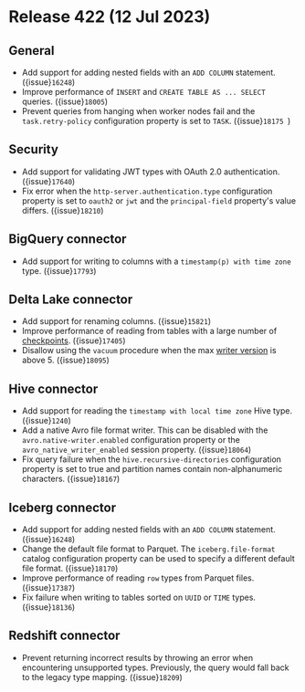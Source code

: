 # Release 422 (12 Jul 2023)

## General

* Add support for adding nested fields with an `ADD COLUMN` statement. ({issue}`16248`)
* Improve performance of `INSERT` and `CREATE TABLE AS ... SELECT` queries. ({issue}`18005`)
* Prevent queries from hanging when worker nodes fail and the
  `task.retry-policy` configuration property is set to `TASK`. ({issue}`18175 `)

## Security

* Add support for validating JWT types with OAuth 2.0 authentication. ({issue}`17640`)
* Fix error when the `http-server.authentication.type` configuration property
  is set to `oauth2` or `jwt` and the `principal-field` property's value
  differs. ({issue}`18210`)

## BigQuery connector

* Add support for writing to columns with a `timestamp(p) with time zone` type. ({issue}`17793`)

## Delta Lake connector

* Add support for renaming columns. ({issue}`15821`)
* Improve performance of reading from tables with a large number of
  [checkpoints](https://docs.delta.io/latest/delta-batch.html#-data-retention). ({issue}`17405`)
* Disallow using the `vacuum` procedure when the max
  [writer version](https://docs.delta.io/latest/versioning.html#features-by-protocol-version)
  is above 5. ({issue}`18095`)

## Hive connector

* Add support for reading the `timestamp with local time zone` Hive type. ({issue}`1240`)
* Add a native Avro file format writer. This can be disabled with the
  `avro.native-writer.enabled` configuration property or the
  `avro_native_writer_enabled` session property. ({issue}`18064`)
* Fix query failure when the `hive.recursive-directories` configuration property
  is set to true and partition names contain non-alphanumeric characters. ({issue}`18167`)

## Iceberg connector

* Add support for adding nested fields with an `ADD COLUMN` statement. ({issue}`16248`)
* Change the default file format to Parquet. The `iceberg.file-format`
  catalog configuration property can be used to specify a different default file
  format. ({issue}`18170`)
* Improve performance of reading `row` types from Parquet files. ({issue}`17387`)
* Fix failure when writing to tables sorted on `UUID` or `TIME` types. ({issue}`18136`)

## Redshift connector

* Prevent returning incorrect results by throwing an error when encountering
  unsupported types. Previously, the query would fall back to the legacy type
  mapping. ({issue}`18209`)
